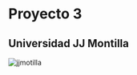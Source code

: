 # Proyecto 3

## Universidad JJ Montilla

![jjmotilla](https://www.google.com/imgres?imgurl=https%3A%2F%2Flh3.googleusercontent.com%2FK7XVUybcOVBr-S2SsP36CvuxmISqyDVenvIOxMuWFm6vrLSd9N1k5oXQf8syd0HZvwJT%3Ds180&imgrefurl=https%3A%2F%2Fwww.apkturbo.com%2Fapps%2Fintranetuptp%2Fcom.intranet.knrvicacuftxtcmew%2F&tbnid=UYLvZaAUbytw2M&vet=12ahUKEwji2tWbu7PtAhWFylkKHeOkCB8QMygcegUIARDSAQ..i&docid=k1O6fdmFOOrJQM&w=180&h=180&itg=1&q=jj%20montilla&ved=2ahUKEwji2tWbu7PtAhWFylkKHeOkCB8QMygcegUIARDSAQ.jpeg "logo universidad")
